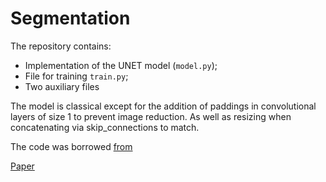 # Segmentation

The repository contains:
* Implementation of the UNET model (`model.py`);
* File for training `train.py`;
* Two auxiliary files

The model is classical except for the addition of paddings in convolutional layers of size 1 to prevent image reduction. As well as resizing when concatenating via skip_connections to match.

The code was borrowed [from](https://github.com/aladdinpersson/Machine-Learning-Collection/tree/master/ML/Pytorch/image_segmentation/semantic_segmentation_unet)

[Paper](https://arxiv.org/abs/1301.3781v3)
